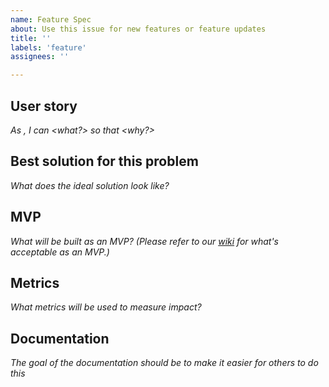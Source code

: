 ```yaml
---
name: Feature Spec
about: Use this issue for new features or feature updates
title: ''
labels: 'feature'
assignees: ''

---
```


## User story 
_As <persona>, I can <what?> so that <why?>_

## Best solution for this problem
_What does the ideal solution look like?_

## MVP
_What will be built as an MVP? (Please refer to our [wiki](https://github.com/opencollective/opencollective/wiki/Feature-Spec-Template) for what's acceptable as an MVP.)_

## Metrics 
_What metrics will be used to measure impact?_

## Documentation 
_The goal of the documentation should be to make it easier for others to do this_
